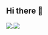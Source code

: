 ## Hi there 👋

<!--
**Quatton/Quatton** is a ✨ _special_ ✨ repository because its `README.md` (this file) appears on your GitHub profile.

Here are some ideas to get you started:

- 🔭 I’m currently working on ...
- 🌱 I’m currently learning ...
- 👯 I’m looking to collaborate on ...
- 🤔 I’m looking for help with ...
- 💬 Ask me about ...
- 📫 How to reach me: ...
- 😄 Pronouns: ...
- ⚡ Fun fact: ...
-->

<a href="https://github.com/Quatton">
  <img align="center" src="https://github-readme-stats.vercel.app/api?username=Quatton&theme=tokyonight&show_icons=true&count_private=true&include_all_commits=true" />
  <img align="center" src="https://github-readme-stats.vercel.app/api/top-langs/?username=Quatton&theme=tokyonight&layout=compact&hide=VHDL,Tcl,Verilog,Jupyter%20Notebook" />
</a>
